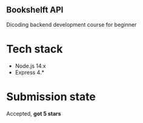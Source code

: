 ## Bookshelft API

Dicoding backend development course for beginner

# Tech stack
- Node.js 14.x
- Express 4.*

# Submission state
Accepted, **got 5 stars**